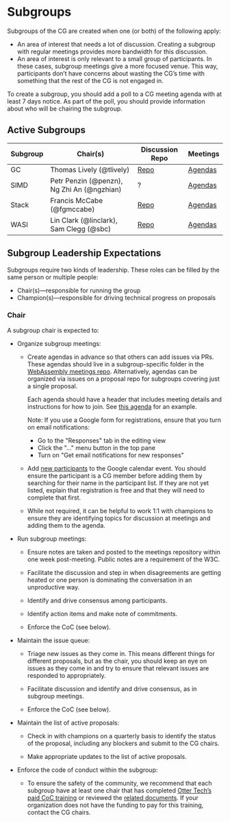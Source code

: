 # Subgroups

Subgroups of the CG are created when one (or both) of the following apply:

- An area of interest that needs a lot of discussion. Creating a subgroup with regular meetings provides more bandwidth for this discussion.
- An area of interest is only relevant to a small group of participants. In these cases, subgroup meetings give a more focused venue. This way, participants don’t have concerns about wasting the CG’s time with something that the rest of the CG is not engaged in.

To create a subgroup, you should add a poll to a CG meeting agenda with at least 7 days notice. As part of the poll, you should provide information about who will be chairing the subgroup.

## Active Subgroups

| Subgroup  | Chair(s)  | Discussion Repo  | Meetings  |
|---|---|---|---|
| GC  | Thomas Lively (@tlively)  | [Repo](https://github.com/WebAssembly/gc)  | [Agendas](https://github.com/WebAssembly/gc/issues?q=is%3Aissue+%22Agenda+for+subgroup+meeting%22)  |
| SIMD  | Petr Penzin (@penzn), Ng Zhi An (@ngzhian)  | ? | [Agendas](https://github.com/WebAssembly/meetings/tree/main/simd/)  |
| Stack  | Francis McCabe (@fgmccabe)  | [Repo](https://github.com/WebAssembly/stack-switching)  | [Agendas](https://github.com/WebAssembly/meetings/tree/main/stack)  |
| WASI  | Lin Clark (@linclark), Sam Clegg (@sbc)  | [Repo](https://github.com/WebAssembly/WASI)  | [Agendas](https://github.com/WebAssembly/meetings/tree/main/wasi)  |

## Subgroup Leadership Expectations

Subgroups require two kinds of leadership. These roles can be filled by the same person or multiple people:

- Chair(s)—responsible for running the group
- Champion(s)—responsible for driving technical progress on proposals
 
### Chair
A subgroup chair is expected to:

- Organize subgroup meetings:
  - Create agendas in advance so that others can add issues via PRs. These agendas should live in a subgroup-specific folder in the [WebAssembly meetings repo](https://github.com/WebAssembly/meetings). Alternatively, agendas can be organized via issues on a proposal repo for subgroups covering just a single proposal.
  
      Each agenda should have a header that includes meeting details and instructions for how to join. See [this agenda](https://github.com/WebAssembly/meetings/blob/main/wasi/2021/WASI-10-07.md) for an example.
  
      Note: If you use a Google form for registrations, ensure that you turn on email notifications:
      - Go to the "Responses" tab in the editing view
      - Click the "..." menu button in the top pane
      - Turn on "Get email notifications for new responses"

  - Add [new participants](https://www.w3.org/community/webassembly/participants) to the Google calendar event. You should ensure the participant is a CG member before adding them by searching for their name in the participant list. If they are not yet listed, explain that registration is free and that they will need to complete that first.

  - While not required, it can be helpful to work 1:1 with champions to ensure they are identifying topics for discussion at meetings and adding them to the agenda.

- Run subgroup meetings:

  - Ensure notes are taken and posted to the meetings repository within one week post-meeting. Public notes are a requirement of the W3C.

  - Facilitate the discussion and step in when disagreements are getting heated or one person is dominating the conversation in an unproductive way.

  - Identify and drive consensus among participants.

  - Identify action items and make note of commitments.

  - Enforce the CoC (see below).

- Maintain the issue queue:
  - Triage new issues as they come in. This means different things for different proposals, but as the chair, you should keep an eye on issues as they come in and try to ensure that relevant issues are responded to appropriately.

  - Facilitate discussion and identify and drive consensus, as in subgroup meetings.

  - Enforce the CoC (see below).

- Maintain the list of active proposals:
  - Check in with champions on a quarterly basis to identify the status of the proposal, including any blockers and submit to the CG chairs.

  - Make appropriate updates to the list of active proposals.

- Enforce the code of conduct within the subgroup:
  - To ensure the safety of the community, we recommend that each subgroup have at least one chair that has completed [Otter Tech’s paid CoC training](https://otter.technology/code-of-conduct-training/) or reviewed the [related documents](https://gitlab.com/otter-tech/coc-incident-response-workshop/-/tree/master). If your organization does not have the funding to pay for this training, contact the CG chairs.

